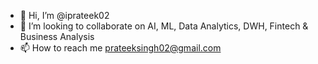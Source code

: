 - 👋 Hi, I’m @iprateek02
- 💞️ I’m looking to collaborate on AI, ML, Data Analytics, DWH, Fintech & Business Analysis
- 📫 How to reach me prateeksingh02@gmail.com

<!---
iprateek02/iprateek02 is a ✨ special ✨ repository because its `README.md` (this file) appears on your GitHub profile.
You can click the Preview link to take a look at your changes.
--->
